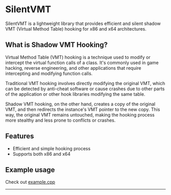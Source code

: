 # SilentVMT
SilentVMT is a lightweight library that provides efficient and silent shadow VMT (Virtual Method Table) hooking for x86 and x64 architectures.



## What is Shadow VMT Hooking?
Virtual Method Table (VMT) hooking is a technique used to modify or intercept the virtual function calls of a class. It's commonly used in game hacking, reverse engineering, and other applications that require intercepting and modifying function calls.

Traditional VMT hooking involves directly modifying the original VMT, which can be detected by anti-cheat software or cause crashes due to other parts of the application or other hook libraries modifying the same table.

Shadow VMT hooking, on the other hand, creates a copy of the original VMT, and then redirects the instance's VMT pointer to the new copy. This way, the original VMT remains untouched, making the hooking process more stealthy and less prone to conflicts or crashes.


## Features
- Efficient and simple hooking process
- Supports both x86 and x64


## Example usage
Check out [example.cpp](https://github.com/ntos322/SilentVMT/blob/main/example.cpp)


<hr />

